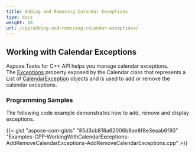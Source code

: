 ```yaml
---
title: Adding and Removing Calendar Exceptions
type: docs
weight: 10
url: /cpp/adding-and-removing-calendar-exceptions/
---
```


## **Working with Calendar Exceptions**
Aspose.Tasks for C++ API helps you manage calendar exceptions. The [Exceptions](https://apireference.aspose.com/tasks/cpp/class/aspose.tasks.calendar_exception/) property exposed by the Calendar class that represents a List of [CalendarException](https://apireference.aspose.com/tasks/cpp/class/aspose.tasks.calendar_exception/) objects and is used to add or remove the calendar exceptions.
### **Programming Samples**
The following code example demonstrates how to add, remove and display exceptions.

{{< gist "aspose-com-gists" "85d3cb818a62006b9ae8f8e3eaab6f80" "Examples-CPP-WorkingWithCalendarExceptions-AddRemoveCalendarExceptions-AddRemoveCalendarExceptions.cpp" >}}
